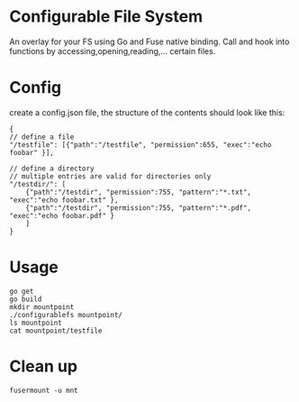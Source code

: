 # Configurable File System

An overlay for your FS using Go and Fuse native binding.
Call and hook into functions by accessing,opening,reading,... certain files.

# Config

create a config.json file, the structure of the contents should look like this:

```
{
// define a file
"/testfile": [{"path":"/testfile", "permission":655, "exec":"echo foobar" }],

// define a directory
// multiple entries are valid for directories only
"/testdir/": [
	{"path":"/testdir", "permission":755, "pattern":"*.txt", "exec":"echo foobar.txt" },
	{"path":"/testdir", "permission":755, "pattern":"*.pdf", "exec":"echo foobar.pdf" }
	]
}
```

# Usage

```
go get
go build
mkdir mountpoint
./configurablefs mountpoint/ 
ls mountpoint
cat mountpoint/testfile

```

# Clean up
```
fusermount -u mnt
```
